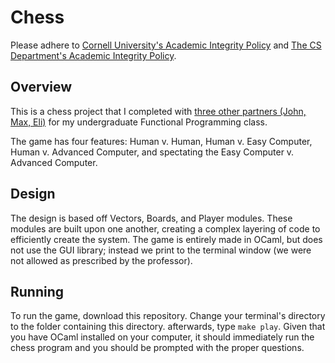 # Chess

Please adhere to [Cornell University's Academic Integrity Policy](http://cuinfo.cornell.edu/aic.cfm) and [The CS Department's Academic Integrity Policy](http://www.cs.cornell.edu/undergrad/CSMajor#ai).

## Overview

This is a chess project that I completed with [three other partners (John, Max, Eli)](https://github.com/saaqebs/Chess/blob/master/authors.mli) for my undergraduate Functional Programming class. 

The game has four features: Human v. Human, Human v. Easy Computer, Human v. Advanced Computer, and spectating the Easy Computer v. Advanced Computer.

## Design

The design is based off Vectors, Boards, and Player modules. These modules are built upon one another, creating a complex layering of code to efficiently create the system. The game is entirely made in OCaml, but does not use the GUI library; instead we print to the terminal window (we were not allowed as prescribed by the professor). 

## Running

To run the game, download this repository. Change your terminal's directory to the folder containing this directory. afterwards, type `make play`. Given that you have OCaml installed on your computer, it should immediately run the chess program and you should be prompted with the proper questions.
